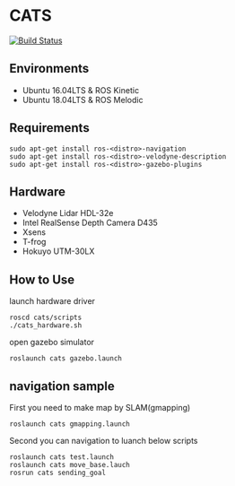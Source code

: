 # CATS

[![Build Status](https://travis-ci.org/amslabtech/CATS.svg?branch=master)](https://travis-ci.org/amslabtech/CATS)

## Environments
- Ubuntu 16.04LTS & ROS Kinetic
- Ubuntu 18.04LTS & ROS Melodic

## Requirements
```
sudo apt-get install ros-<distro>-navigation
sudo apt-get install ros-<distro>-velodyne-description
sudo apt-get install ros-<distro>-gazebo-plugins
```

## Hardware
- Velodyne Lidar HDL-32e
- Intel RealSense Depth Camera D435
- Xsens
- T-frog
- Hokuyo UTM-30LX

## How to Use
launch hardware driver
```
roscd cats/scripts
./cats_hardware.sh
```

open gazebo simulator
```
roslaunch cats gazebo.launch
```

## navigation sample
First you need to make map by SLAM(gmapping)
```
roslaunch cats gmapping.launch
```

Second you can navigation to luanch below scripts
```
roslaunch cats test.launch
roslaunch cats move_base.lauch
rosrun cats sending_goal
```
